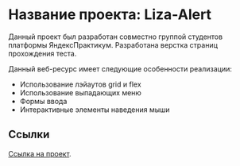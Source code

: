 # Название проекта: Liza-Alert

Данный проект был разработан совместно группой студентов платформы ЯндексПрактикум.
Разработана верстка страниц прохождения теста.

Данный веб-ресурс имеет следующие особенности реализации:

* Использование лэйаутов grid и flex
* Использование выпадающих меню
* Формы ввода
* Интерактивные элементы наведения мыши

## Ссылки

[Ссылка на проект](https://antonsp-web.github.io/team_6-alert/video.html).
